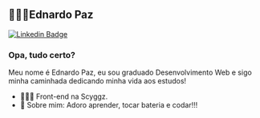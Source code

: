 ## 👨🏻‍💻Ednardo Paz
[![Linkedin Badge](https://img.shields.io/badge/-LinkedIn-blue?style=flat-square&logo=Linkedin&logoColor=white&link=https://www.linkedin.com/in/ednardo-paz-799074179/)](https://www.linkedin.com/in/ednardo-paz-799074179/)

### Opa, tudo certo?
Meu nome é Ednardo Paz, eu sou graduado Desenvolvimento Web e sigo minha caminhada dedicando minha vida aos estudos!
- 👨🏻‍💻 Front-end na Scyggz.
- 💬 Sobre mim: Adoro aprender, tocar bateria e codar!!!
